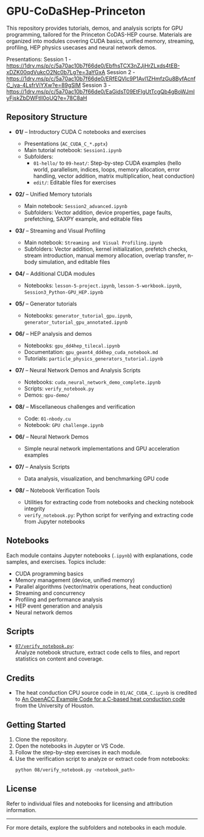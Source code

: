 <!--
README Documentation Comment

This README provides an overview of the GPU-CoDaSHep-Princeton repository, which contains tutorials, demos, and analysis scripts for GPU programming in the context of the Princeton CoDAS-HEP course. It details the repository structure, including modules on CUDA basics, unified memory, streaming, profiling, advanced topics, neural network demos, analysis scripts, and notebook verification tools. The README also lists available presentations, describes the contents and purpose of each module, and provides instructions for getting started and using the verification script. Attribution for external code and licensing information are included. The document is intended to guide users through the repository's resources and facilitate learning and analysis of GPU programming techniques.
-->
# GPU-CoDaSHep-Princeton

This repository provides tutorials, demos, and analysis scripts for GPU programming, tailored for the Princeton CoDAS-HEP course. Materials are organized into modules covering CUDA basics, unified memory, streaming, profiling, HEP physics usecases and neural network demos.



Presentations:
Session 1 - https://1drv.ms/p/c/5a70ac10b7f66de0/EbfhsTCX3nZJjHrZLxds4tEB-xDZK00qdVukcO2Nc0b7Lg?e=3aYGxA
Session 2 - https://1drv.ms/p/c/5a70ac10b7f66de0/ERfEQVlc9P1Avl1ZHmfzGu8ByfAcnfC_iya-4LsfrViYXw?e=89gSlM
Session 3 - https://1drv.ms/p/c/5a70ac10b7f66de0/EaGidsT09EtFlgUtTcgQb4gBoWJmIyFjskZbDWFtlI0oUQ?e=78C8aH



## Repository Structure

- **01/** – Introductory CUDA C notebooks and exercises  
  - Presentations (`AC_CUDA_C_*.pptx`)
  - Main tutorial notebook: `Session1.ipynb`
  - Subfolders:  
    - `01-hello/` to `09-heat/`: Step-by-step CUDA examples (hello world, parallelism, indices, loops, memory allocation, error handling, vector addition, matrix multiplication, heat conduction)  
    - `edit/`: Editable files for exercises

- **02/** – Unified Memory tutorials  
  - Main notebook: `Session2_advanced.ipynb`
  - Subfolders: Vector addition, device properties, page faults, prefetching, SAXPY example, and editable files

- **03/** – Streaming and Visual Profiling  
  - Main notebook: `Streaming and Visual Profiling.ipynb`
  - Subfolders: Vector addition, kernel initialization, prefetch checks, stream introduction, manual memory allocation, overlap transfer, n-body simulation, and editable files

- **04/** – Additional CUDA modules  
  - Notebooks: `lesson-5-project.ipynb`, `lesson-5-workbook.ipynb`, `Session3_Python-GPU_HEP.ipynb`

- **05/** – Generator tutorials  
  - Notebooks: `generator_tutorial_gpu.ipynb`, `generator_tutorial_gpu_annotated.ipynb`

- **06/** – HEP analysis and demos  
  - Notebooks: `gpu_dd4hep_tilecal.ipynb`
  - Documentation: `gpu_geant4_dd4hep_cuda_notebook.md`
  - Tutorials: `particle_physics_generators_tutorial.ipynb`

- **07/** – Neural Network Demos and Analysis Scripts  
  - Notebooks: `cuda_neural_network_demo_complete.ipynb`
  - Scripts: `verify_notebook.py`
  - Demos: `gpu-demo/`

- **08/** – Miscellaneous challenges and verification  
  - Code: `01-nbody.cu`
  - Notebook: `GPU challenge.ipynb`

- **06/** – Neural Network Demos  
    - Simple neural network implementations and GPU acceleration examples

- **07/** – Analysis Scripts  
    - Data analysis, visualization, and benchmarking GPU code

- **08/** – Notebook Verification Tools  
    - Utilities for extracting code from notebooks and checking notebook integrity  
    - `verify_notebook.py`: Python script for verifying and extracting code from Jupyter notebooks


## Notebooks

Each module contains Jupyter notebooks (`.ipynb`) with explanations, code samples, and exercises. Topics include:

- CUDA programming basics
- Memory management (device, unified memory)
- Parallel algorithms (vector/matrix operations, heat conduction)
- Streaming and concurrency
- Profiling and performance analysis
- HEP event generation and analysis
- Neural network demos


## Scripts

- [`07/verify_notebook.py`](07/verify_notebook.py):  
  Analyze notebook structure, extract code cells to files, and report statistics on content and coverage.

## Credits

- The heat conduction CPU source code in `01/AC_CUDA_C.ipynb` is credited to [An OpenACC Example Code for a C-based heat conduction code](http://docplayer.net/30411068-An-openacc-example-code-for-a-c-based-heat-conduction-code.html) from the University of Houston.

## Getting Started

1. Clone the repository.
2. Open the notebooks in Jupyter or VS Code.
3. Follow the step-by-step exercises in each module.
4. Use the verification script to analyze or extract code from notebooks:
     ```sh
     python 08/verify_notebook.py <notebook_path>
     ```

## License

Refer to individual files and notebooks for licensing and attribution information.

---

For more details, explore the subfolders and notebooks in each module.